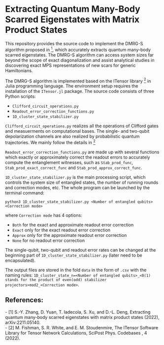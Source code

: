 # Extracting Quantum Many-Body Scarred Eigenstates with Matrix Product States

This repository provides the source code to implement the DMRG-S algorithm proposed in [<sup>1</sup>](#refer-anchor-1), which accurately extracts quantum many-body scarred eigenstates. The DMRG-S algorithm can access system sizes far beyond the scope of exact diagonalization and assist analytical studies in discovering exact MPS representations of new scars for generic Hamiltonians. 

The DMRG-S algorithm is implemented based on the ITensor library [<sup>2</sup>](#refer-anchor-2) in Julia programming language. The environment setup requires the installation of the `ITensor.jl` package. The source code consists of three Python scripts:
- `Clifford_circuit_operations.py`
- `Readout_error_correction_functions.py`
- `1D_cluster_state_stabilizer.py`

`Clifford_circuit_operations.py` realizes all the operations of Clifford gates and measuerments on computational bases. The single- and two-qubit depolarization channels are also realized by probabilistic quantum trajectories. We mainly follow the details in [<sup>2</sup>](#refer-anchor-2)

`Readout_error_correction_functions.py` are made up with several functions which exactly or approximately correct the readout errors to accurately compute the entanglement witnesses, such as `Stab_prod_func`, `Stab_prod_exact_correct_func` and `Stab_prod_approx_correct_func`.

`1D_cluster_state_stabilizer.py` is the main processing script, which controls the system size of entangled states, the number of running rounds and correction modes, etc. The whole program can be launched by the terminal command:

`python3 1D_cluster_state_stabilizer.py <Number of entangled qubits> <Correction mode>`

where `Correction mode` has 4 options:
- `Both` for the exact and approximate readout error correction
- `Exact` only for the exact readout error correction
- `Approx` only for the approximate readout error correction
- `None` for no readout error correction

The single-qubit, two-qubit and readout error rates can be changed at the beginning part of `1D_cluster_state_stabilizer.py` (later need to be encapsulated).

The output files are stored in the fold `data` in the form of `.csv` with the naming rules: `1D_cluster_state_n=<Number of entangled qubits>_<0(1) stands for the product of even(odd) stabilizer projectors>mod2_<Correction mode>`.

## References:
<div id="refer-anchor-1"></div>
- [1] S.-Y. Zhang, D. Yuan, T. Iadecola, S. Xu, and D.-L. Deng, Extracting quantum many-body scarred eigenstates with matrix product states (2022), arXiv:2211.05140.

<div id="refer-anchor-2"></div>
- [2] M. Fishman, S. R. White, and E. M. Stoudenmire, The ITensor Software Library for Tensor Network Calculations, SciPost Phys. Codebases , 4 (2022).
